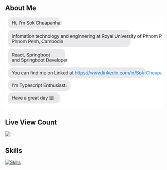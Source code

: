## About Me
[<img src="panha.svg" />](https://www.linkedin.com/in/sok-cheapanha)

## Live View Count
![](https://gh-hits.nomadcoders.workers.dev/view?username=galaxy092)

## Skills

[![Skills](https://skillicons.dev/icons?i=html,css,js,react,redux,tailwind,postgres,py,docker,spring,linux,aws,laravel,java,kotlin,maven,firebase,nginx)](https://skillicons.dev)